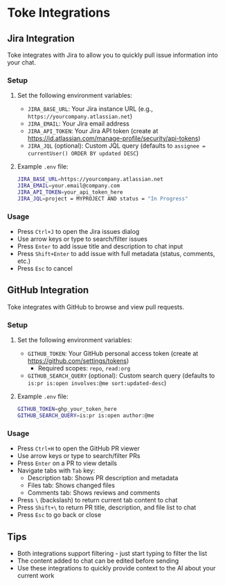 # Toke Integrations

## Jira Integration

Toke integrates with Jira to allow you to quickly pull issue information into your chat.

### Setup

1. Set the following environment variables:
   - `JIRA_BASE_URL`: Your Jira instance URL (e.g., `https://yourcompany.atlassian.net`)
   - `JIRA_EMAIL`: Your Jira email address
   - `JIRA_API_TOKEN`: Your Jira API token (create at https://id.atlassian.com/manage-profile/security/api-tokens)
   - `JIRA_JQL` (optional): Custom JQL query (defaults to `assignee = currentUser() ORDER BY updated DESC`)

2. Example `.env` file:
   ```bash
   JIRA_BASE_URL=https://yourcompany.atlassian.net
   JIRA_EMAIL=your.email@company.com
   JIRA_API_TOKEN=your_api_token_here
   JIRA_JQL=project = MYPROJECT AND status = "In Progress"
   ```

### Usage

- Press `Ctrl+J` to open the Jira issues dialog
- Use arrow keys or type to search/filter issues
- Press `Enter` to add issue title and description to chat input
- Press `Shift+Enter` to add issue with full metadata (status, comments, etc.)
- Press `Esc` to cancel

## GitHub Integration

Toke integrates with GitHub to browse and view pull requests.

### Setup

1. Set the following environment variables:
   - `GITHUB_TOKEN`: Your GitHub personal access token (create at https://github.com/settings/tokens)
     - Required scopes: `repo`, `read:org`
   - `GITHUB_SEARCH_QUERY` (optional): Custom search query (defaults to `is:pr is:open involves:@me sort:updated-desc`)

2. Example `.env` file:
   ```bash
   GITHUB_TOKEN=ghp_your_token_here
   GITHUB_SEARCH_QUERY=is:pr is:open author:@me
   ```

### Usage

- Press `Ctrl+H` to open the GitHub PR viewer
- Use arrow keys or type to search/filter PRs
- Press `Enter` on a PR to view details
- Navigate tabs with `Tab` key:
  - Description tab: Shows PR description and metadata
  - Files tab: Shows changed files
  - Comments tab: Shows reviews and comments
- Press `\` (backslash) to return current tab content to chat
- Press `Shift+\` to return PR title, description, and file list to chat
- Press `Esc` to go back or close

## Tips

- Both integrations support filtering - just start typing to filter the list
- The content added to chat can be edited before sending
- Use these integrations to quickly provide context to the AI about your current work
